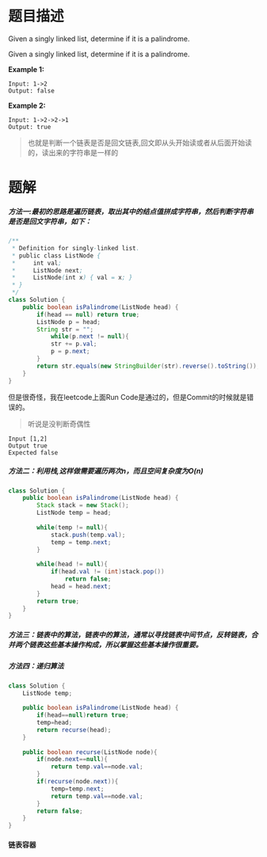 # 题目描述
Given a singly linked list, determine if it is a palindrome.

Given a singly linked list, determine if it is a palindrome.

**Example 1:**
```
Input: 1->2
Output: false
```
**Example 2:**
```
Input: 1->2->2->1
Output: true
```
> 也就是判断一个链表是否是回文链表,回文即从头开始读或者从后面开始读的，读出来的字符串是一样的

# 题解
##### 方法一:最初的思路是遍历链表，取出其中的结点值拼成字符串，然后判断字符串是否是回文字符串，如下：

```Java
/**
 * Definition for singly-linked list.
 * public class ListNode {
 *     int val;
 *     ListNode next;
 *     ListNode(int x) { val = x; }
 * }
 */
class Solution {
    public boolean isPalindrome(ListNode head) {
        if(head == null) return true;
        ListNode p = head;
	    String str = "";
	        while(p.next != null){
	        str += p.val;
    	    p = p.next;
	    }
	    return str.equals(new StringBuilder(str).reverse().toString());
    }
}
```
但是很奇怪，我在leetcode上面Run Code是通过的，但是Commit的时候就是错误的。
> 听说是没判断奇偶性

```
Input [1,2]
Output true
Expected false
```
##### 方法二：利用栈,这样做需要遍历两次n，而且空间复杂度为O(n)
```Java
class Solution {
    public boolean isPalindrome(ListNode head) {
        Stack stack = new Stack();
        ListNode temp = head;
        
        while(temp != null){
            stack.push(temp.val);
            temp = temp.next;
        }
        
        while(head != null){
            if(head.val != (int)stack.pop())
                return false;
            head = head.next;
        }
        return true;
    }
}
```
##### 方法三：链表中的算法，链表中的算法，通常以寻找链表中间节点，反转链表，合并两个链表这些基本操作构成，所以掌握这些基本操作很重要。
##### 方法四：递归算法
```Java
class Solution {
    ListNode temp;
    
    public boolean isPalindrome(ListNode head) {
        if(head==null)return true;
        temp=head;
        return recurse(head);
    }
    
    public boolean recurse(ListNode node){
        if(node.next==null){
            return temp.val==node.val;
        }
        if(recurse(node.next)){
            temp=temp.next;
            return temp.val==node.val;
        }
        return false;
    }
}
```

#### 链表容器
```Java

```


